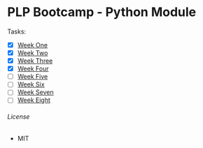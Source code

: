 # PLP Bootcamp - Python Module

Tasks:

- [x] [Week One](./wk-one/user_input.py)
- [x] [Week Two](./wk-two/list.py)
- [x] [Week Three](./wk-three/functions.py)
- [x] [Week Four](./wk-four/oop.py)
- [ ] [Week Five]()
- [ ] [Week Six]()
- [ ] [Week Seven]()
- [ ] [Week Eight]()

###### License

- MIT
